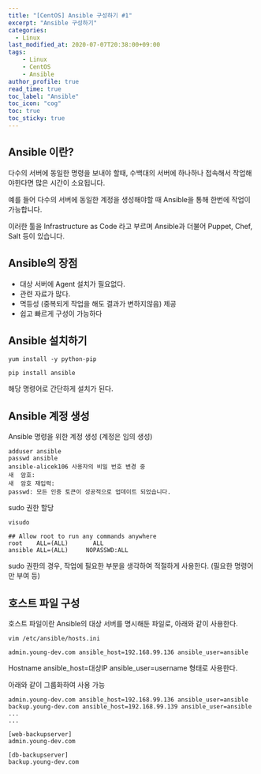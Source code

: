 ```yaml
---
title: "[CentOS] Ansible 구성하기 #1"
excerpt: "Ansible 구성하기"
categories: 
  - Linux
last_modified_at: 2020-07-07T20:38:00+09:00
tags: 
    - Linux
    - CentOS
    - Ansible
author_profile: true
read_time: true
toc_label: "Ansible" 
toc_icon: "cog" 
toc: true
toc_sticky: true
---
```


## Ansible 이란?
다수의 서버에 동일한 명령을 보내야 할때, 수백대의 서버에 하나하나 접속해서 작업해야한다면 많은 시간이 소요됩니다.
  
예를 들어 다수의 서버에 동일한 계정을 생성해야할 때 Ansible을 통해 한번에 작업이 가능합니다. 
  
이러한 툴을 Infrastructure as Code 라고 부르며 Ansible과 더불어 Puppet, Chef, Salt 등이 있습니다.
   
   
## Ansible의 장점
* 대상 서버에 Agent 설치가 필요없다.
* 관련 자료가 많다.
* 멱등성 (중복되게 작업을 해도 결과가 변하지않음) 제공
* 쉽고 빠르게 구성이 가능하다
   
  
  
## Ansible 설치하기
```
yum install -y python-pip

pip install ansible
```
해당 명령어로 간단하게 설치가 된다.
  
  
## Ansible 계정 생성
Ansible 명령을 위한 계정 생성 (계정은 임의 생성)
```
adduser ansible
passwd ansible
ansible-alicek106 사용자의 비밀 번호 변경 중
새  암호:
새  암호 재입력:
passwd: 모든 인증 토큰이 성공적으로 업데이트 되었습니다.
```
sudo 권한 할당
```
visudo

## Allow root to run any commands anywhere
root    ALL=(ALL)       ALL
ansible ALL=(ALL)     NOPASSWD:ALL
```
sudo 권한의 경우, 작업에 필요한 부분을 생각하여 적절하게 사용한다. (필요한 명령어만 부여 등)


  
## 호스트 파일 구성
호스트 파일이란 Ansible의 대상 서버를 명시해둔 파일로, 아래와 같이 사용한다.
```
vim /etc/ansible/hosts.ini
 
admin.young-dev.com ansible_host=192.168.99.136 ansible_user=ansible

```
Hostname ansible_host=대상IP ansible_user=username 형태로 사용한다.
  
아래와 같이 그룹화하여 사용 가능
```
admin.young-dev.com ansible_host=192.168.99.136 ansible_user=ansible
backup.young-dev.com ansible_host=192.168.99.139 ansible_user=ansible
...
...

[web-backupserver]
admin.young-dev.com

[db-backupserver]
backup.young-dev.com
```

  
